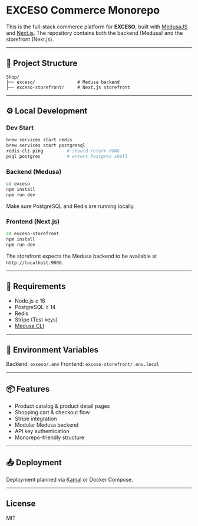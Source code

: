 # EXCESO Commerce Monorepo

This is the full-stack commerce platform for **EXCESO**, built with [MedusaJS](https://medusajs.com) and [Next.js](https://nextjs.org).
The repository contains both the backend (Medusa) and the storefront (Next.js).

---

## 📁 Project Structure

```
Shop/
├── exceso/                # Medusa backend
├── exceso-storefront/     # Next.js storefront
```

---

## ⚙️ Local Development

### Dev Start

```bash
brew services start redis
brew services start postgresql
redis-cli ping         # should return PONG
psql postgres          # enters Postgres shell
```

### Backend (Medusa)

```bash
cd exceso
npm install
npm run dev
```

Make sure PostgreSQL and Redis are running locally.

### Frontend (Next.js)

```bash
cd exceso-storefront
npm install
npm run dev
```

The storefront expects the Medusa backend to be available at `http://localhost:9000`.

---

## 🧪 Requirements

* Node.js ≥ 18
* PostgreSQL ≥ 14
* Redis
* Stripe (Test keys)
* [Medusa CLI](https://docs.medusajs.com)

---

## 📄 Environment Variables

Backend: `exceso/.env`
Frontend: `exceso-storefront/.env.local`

---

## 📦 Features

* Product catalog & product detail pages
* Shopping cart & checkout flow
* Stripe integration
* Modular Medusa backend
* API key authentication
* Monorepo-friendly structure

---

## 📤 Deployment

Deployment planned via [Kamal](https://kamal-deploy.org) or Docker Compose.

---

## License

MIT